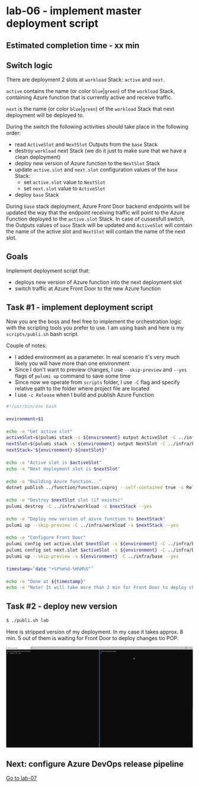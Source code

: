 # lab-06 - implement master deployment script

## Estimated completion time - xx min

## Switch logic

There are deployment 2 slots at `workload` Stack: `active` and `next`.

`active` contains the name (or color `blue`|`green`) of the `workload` Stack, containing Azure function that is currently active and receive traffic.

`next` is the name (or color `blue`|`green`) of the `workload` Stack that next deployment will be deployed to.

During the switch the following activities should take place in the following order:

* read `ActiveSlot` and `NextSlot` Outputs from the `base` Stack
* destroy `workload` next Stack (we do it just to make sure that we have a clean deployment)
* deploy new version of Azure function to the `NextSlot` Stack
* update `active.slot` and `next.slot` configuration values of the `base` Stack:
  * set `active.slot` value to `NextSlot`
  * set `next.slot` value to `ActiveSlot`
* deploy `base` Stack

During `base` stack deployment, Azure Front Door backend endpoints will be updated the way that the endpoint receiving traffic will point to the Azure Function deployed to the `active.slot` Stack. In case of cussesfull switch, the Outputs values of `base` Stack will be updated and `ActiveSlot` will contain the name of the active slot and `NextSlot` will contain the name of the next slot.

## Goals

Implement deployment script that:

* deploys new version of  Azure function into the next deployment slot
* switch traffic at Azure Front Door to the new Azure function

## Task #1 - implement deployment script

Now you are the boss and feel free to implement the orchestration logic with the scripting tools you prefer to use. I am using bash and here is my `scripts/publi.sh` bash script.

Couple of notes:

* I added environment as a parameter. In real scenario it's very much likely you will have more than one environment
* Since I don't want to preview changes, I use `--skip-preview` and `--yes` flags of  `pulumi up` command to save some time
* Since now we operate from `scripts` folder, I use `-C` flag and specify relative path to the folder where project file are located
* I use `-c Release` when I build and publish Azure Function

```bash
#!/usr/bin/env bash

environment=$1

echo -e "Get active slot"
activeSlot=$(pulumi stack -s ${environment} output ActiveSlot -C ../infra/base)
nextSlot=$(pulumi stack -s ${environment} output NextSlot -C ../infra/base)
nextStack="${environment}-${nextSlot}"

echo -e "Active slot is $activeSlot"
echo -e "Next deployment slot is $nextSlot"

echo -e "Building Azure function..."
dotnet publish ../function/function.csproj --self-contained true -c Release  -o ../published

echo -e "Destroy $nextSlot slot (if exists)"
pulumi destroy -C ../infra/workload -s $nextStack --yes

echo -e "Deploy new version of azure function to $nextStack"
pulumi up --skip-preview -C ../infra/workload -s $nextStack --yes

echo -e "Configure Front Door"
pulumi config set active.slot $nextSlot -s ${environment} -C ../infra/base
pulumi config set next.slot $activeSlot -s ${environment} -C ../infra/base
pulumi up --skip-preview -s ${environment} -C ../infra/base --yes

timestamp=`date "+%Y%m%d-%H%M%S"`

echo -e "Done at ${timestamp}"
echo -e "Note! It will take more than 2 min for Front Door to deploy changes to Point Of Presence"
```

## Task #2 - deploy new version

```bash
$ ./publi.sh lab
```

Here is stripped version of my deployment. In my case it takes approx. 8 min. 5 out of them is waiting for Front Door to deploy changes tio POP.  

![logo](images/iac-ws4-deploy.gif)

## Next: configure Azure DevOps release pipeline

[Go to lab-07](../lab-07/readme.md)
